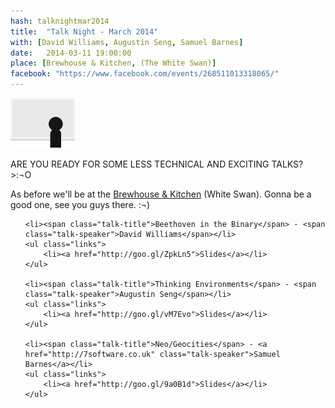 ```yaml
---
hash: talknightmar2014
title:  "Talk Night - March 2014"
with: [David Williams, Augustin Seng, Samuel Barnes]
date:   2014-03-11 19:00:00
place: [Brewhouse & Kitchen, (The White Swan)]
facebook: "https://www.facebook.com/events/268511013318065/"
---
```


<img class="event-image" src="img/events/talknight.png" alt="Speaker infront of a screen">

ARE YOU READY FOR SOME LESS TECHNICAL AND EXCITING TALKS? >:¬O

As before we'll be at the [Brewhouse & Kitchen](http://brewhouseandkitchen.com/) (White Swan). Gonna be a good one, see you guys there. :¬)

<ol class="talks">

	<li><span class="talk-title">Beethoven in the Binary</span> - <span class="talk-speaker">David Williams</span></li>
	<ul class="links">
		<li><a href="http://goo.gl/ZpkLn5">Slides</a></li>
	</ul>

	<li><span class="talk-title">Thinking Environments</span> - <span class="talk-speaker">Augustin Seng</span></li>
	<ul class="links">
		<li><a href="http://goo.gl/vM7Evo">Slides</a></li>
	</ul>

	<li><span class="talk-title">Neo/Geocities</span> - <a href="http://7software.co.uk" class="talk-speaker">Samuel Barnes</a></li>
	<ul class="links">
		<li><a href="http://goo.gl/9a0B1d">Slides</a></li>
	</ul>

</ol>